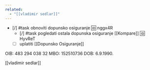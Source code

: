 ```yaml
---
related:
  - "[[vladimir sedlar]]"
---
```

- [/] #task obnoviti dopunsko osiguranje 🆔 nggx4R
    - [/] #task pogledati ostala dopunska osiguranje [[Kompare]] 🆔 HyvReT
    - [ ] uplatiti [[Dopunsko Osiguranje]]

OIB: 483 294 038 32
MBO: 152510736
DOB: 6.9.1990.

[[vladimir sedlar]]
